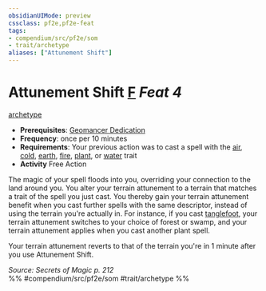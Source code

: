 ```yaml
---
obsidianUIMode: preview
cssclass: pf2e,pf2e-feat
tags:
- compendium/src/pf2e/som
- trait/archetype
aliases: ["Attunement Shift"]
---
```

# Attunement Shift  [F](chapter-9-playing-the-game.md#Actions "Free Action") *Feat 4*  
[archetype](archetype.md "Archetype Feat Trait")  

- **Prerequisites**: [Geomancer Dedication](geomancer-dedication-som.md)
- **Frequency**: once per 10 minutes
- **Requirements**: Your previous action was to cast a spell with the [air](air.md "Air Energy & Element Trait"), [cold](cold.md "Cold Energy & Element Trait"), [earth](earth.md "Earth Energy & Element Trait"), [fire](fire.md "Fire Energy & Element Trait"), [plant](plant.md "Plant Creature Type Trait"), or [water](water.md "Water Energy & Element Trait") trait
- **Activity** Free Action

The magic of your spell floods into you, overriding your connection to the land around you. You alter your terrain attunement to a terrain that matches a trait of the spell you just cast. You thereby gain your terrain attunement benefit when you cast further spells with the same descriptor, instead of using the terrain you're actually in. For instance, if you cast [tanglefoot](tanglefoot.md), your terrain attunement switches to your choice of forest or swamp, and your terrain attunement applies when you cast another plant spell.

Your terrain attunement reverts to that of the terrain you're in 1 minute after you use Attunement Shift.

*Source: Secrets of Magic p. 212*  
%% #compendium/src/pf2e/som #trait/archetype %%
